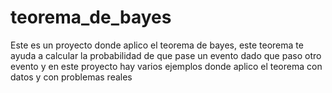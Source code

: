# teorema_de_bayes
Este es un proyecto donde aplico el teorema de bayes, este teorema te ayuda a calcular la probabilidad de que pase un evento dado que paso otro evento y en este proyecto hay varios ejemplos donde aplico el teorema con datos y con problemas reales 